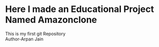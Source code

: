 #  Here I made an Educational Project Named Amazonclone
This is my first git Repository
<br>
Author-Arpan Jain
